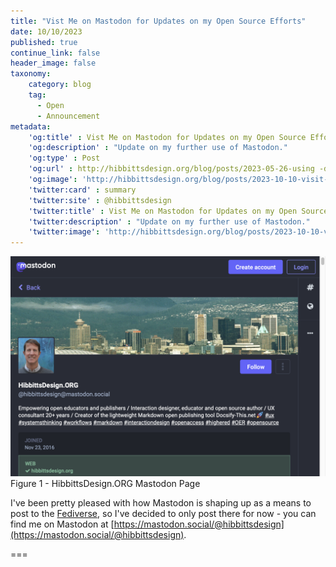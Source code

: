 ```yaml
---
title: "Vist Me on Mastodon for Updates on my Open Source Efforts"
date: 10/10/2023
published: true
continue_link: false
header_image: false
taxonomy:
    category: blog
    tag:
      - Open
      - Announcement
metadata:
    'og:title' : Vist Me on Mastodon for Updates on my Open Source Efforts
    'og:description' : "Update on my further use of Mastodon."
    'og:type' : Post
    'og:url' : http://hibbittsdesign.org/blog/posts/2023-05-26-using -docsify-this-for-publishing-sharing-and-reusing-markdown-based-open-content
    'og:image': 'http://hibbittsdesign.org/blog/posts/2023-10-10-visit-me-on-mastodon-for-updates-on-my-open-source-efforts/screenshot-1.png'
    'twitter:card' : summary
    'twitter:site' : @hibbittsdesign
    'twitter:title' : Vist Me on Mastodon for Updates on my Open Source Efforts
    'twitter:description' : "Update on my further use of Mastodon."
    'twitter:image': 'http://hibbittsdesign.org/blog/posts/2023-10-10-visit-me-on-mastodon-for-updates-on-my-open-source-efforts/screenshot-1.png'
---
```


![HibbittsDesign.ORG Mastodon Page](screenshot-1.png)  
Figure 1 - HibbittsDesign.ORG Mastodon Page

I've been pretty pleased with how Mastodon is shaping up as a means to post to the [Fediverse](https://en.wikipedia.org/wiki/Fediverse), so I've decided to only post there for now - you can find me on Mastodon at [https://mastodon.social/@hibbittsdesign](https://mastodon.social/@hibbittsdesign).

===